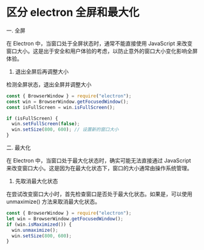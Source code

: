 # 区分 electron 全屏和最大化

一. 全屏

在 Electron 中，当窗口处于全屏状态时，通常不能直接使用 JavaScript 来改变窗口大小。这是出于安全和用户体验的考虑，以防止意外的窗口大小变化影响全屏体验。

1. 退出全屏后再调整大小

检测全屏状态，退出全屏并调整大小

```js
const { BrowserWindow } = require("electron");
const win = BrowserWindow.getFocusedWindow();
const isFullScreen = win.isFullScreen();

if (isFullScreen) {
  win.setFullScreen(false);
  win.setSize(800, 600); // 设置新的窗口大小
}
```

二. 最大化

在 Electron 中，当窗口处于最大化状态时，确实可能无法直接通过 JavaScript 来改变窗口大小。这是因为在最大化状态下，窗口的大小通常由操作系统管理。

1. 先取消最大化状态

在尝试改变窗口大小时，首先检查窗口是否处于最大化状态。如果是，可以使用 unmaximize() 方法来取消最大化状态。

```js
const { BrowserWindow } = require("electron");
let win = BrowserWindow.getFocusedWindow();
if (win.isMaximized()) {
  win.unmaximize();
  win.setSize(800, 600);
}
```

